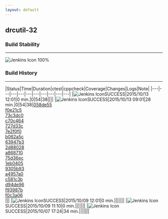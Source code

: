 ```yaml
---
layout: default
---
```

## drcutil-32
### Build Stability
___
![Jenkins Icon](http://jenkinshrg.github.io/images/48x48/health-80plus.png)
100%
  
### Build History
___
|Status|Time|Duration|<span class='badge'>ctest</span>|<span class='badge'>cppcheck</span>|Coverage|Changes|Logs|Note|
|---|---|---|---|---|---|---|---|---|---|
|![Jenkins Icon](http://jenkinshrg.github.io/images/24x24/blue.png)SUCCESS|2015/10/13 12:01|0 min.|0|54|38||||
|![Jenkins Icon](http://jenkinshrg.github.io/images/24x24/blue.png)SUCCESS|2015/10/13 09:01|28 min.|0|54|38|[058de55](https://github.com/fkanehiro/hrpsys-base/commit/058de55b4dc10abec741ccb11a184fba9bf04999)<br>[f0e21c5](https://github.com/fkanehiro/hrpsys-base/commit/f0e21c58e5c831dbb036ece9cf63597e6996134d)<br>[73c3dc0](https://github.com/fkanehiro/hrpsys-base/commit/73c3dc044a9037e8d073c78129426d4a09176ae3)<br>[c70c464](https://github.com/fkanehiro/hrpsys-base/commit/c70c46472c6a883fb7459b775af5d096e13889fd)<br>[727d33c](https://github.com/fkanehiro/hrpsys-base/commit/727d33c2a3b06ede346c77235d7727a6bc0188d4)<br>[7e2f0f0](https://github.com/fkanehiro/hrpsys-base/commit/7e2f0f008a5f497bd43717060789649006ccc07d)<br>[b062a5c](https://github.com/fkanehiro/hrpsys-base/commit/b062a5cc98ca2217eba6a64cb289607014d37302)<br>[63947b3](https://github.com/fkanehiro/hrpsys-base/commit/63947b325f1617bca1504f31164b639567dfce83)<br>[2d88028](https://github.com/fkanehiro/hrpsys-base/commit/2d8802808cb6e9e7c8edf18a82fdafa5a2150ac0)<br>[a868710](https://github.com/fkanehiro/hrpsys-base/commit/a86871024127237bf674700ffe2fb9236ca6bcb7)<br>[75d36ec](https://github.com/fkanehiro/hrpsys-base/commit/75d36ec939e70a17b2d12374cfd57620d723c44a)<br>[1eb0405](https://github.com/fkanehiro/hrpsys-base/commit/1eb0405927c6a178d1c424c1f29a159e3f73a697)<br>[9305b93](https://github.com/fkanehiro/hrpsys-base/commit/9305b9372f9fb2b7f66b3389071e9ecf247f591e)<br>[a4957a0](https://github.com/fkanehiro/hrpsys-base/commit/a4957a0e8ecfb0f1e1ae10ef5a1eb02140ad339d)<br>[c581c3b](https://github.com/fkanehiro/hrpsys-base/commit/c581c3b83dc2081bf99700595f18a0486584888b)<br>[d94de96](https://github.com/fkanehiro/hrpsys-base/commit/d94de969a4ddfa4cc224616cf00dc6a463332c57)<br>[f93987b](https://github.com/fkanehiro/hrpsys-base/commit/f93987bbff62e013f9e3d3a12969f7f68314f5b6)<br>[f0c3a06](https://github.com/fkanehiro/hrpsys-base/commit/f0c3a061cfc32610746cebe0a822dcd947726774)<br>|||
|![Jenkins Icon](http://jenkinshrg.github.io/images/24x24/blue.png)SUCCESS|2015/10/09 12:01|0 min.|||||||
|![Jenkins Icon](http://jenkinshrg.github.io/images/24x24/blue.png)SUCCESS|2015/10/09 11:10|0 min.|||||||
|![Jenkins Icon](http://jenkinshrg.github.io/images/24x24/blue.png)SUCCESS|2015/10/07 17:24|34 min.|||||||
